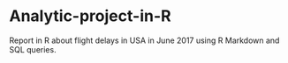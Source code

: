 # Analytic-project-in-R
Report in R about flight delays in USA in June 2017 using R Markdown and SQL queries.
